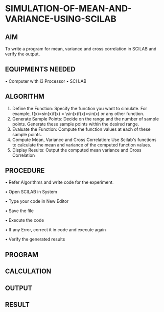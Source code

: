 # SIMULATION-OF-MEAN-AND-VARIANCE-USING-SCILAB
## AIM
To write a program for mean, variance and cross correlation in SCILAB and verify the output.

## EQUIPMENTS NEEDED

•	Computer with i3 Processor
•	SCI LAB


## ALGORITHM
1.	Define	the	Function:	Specify the	function	you	want	to	simulate.	For	example, f(x)=sin⁡(x)f(x) = \sin(x)f(x)=sin(x) or any other function.
2.	Generate Sample Points: Decide on the range and the number of sample points. Generate these sample points within the desired range.
3.	Evaluate the Function: Compute the function values at each of these sample points.
4.	Compute Mean, Variance and Cross Correlation: Use Scilab's functions to calculate the mean and variance of the computed function values.
5.	Display Results: Output the computed mean variance and Cross Correlation
   
## PROCEDURE
•	Refer Algorithms and write code for the experiment.

•	Open SCILAB in System

•	Type your code in New Editor

•	Save the file

•	Execute the code

•	If any Error, correct it in code and execute again

•	Verify the generated results


## PROGRAM

## CALCULATION

## OUTPUT

## RESULT
